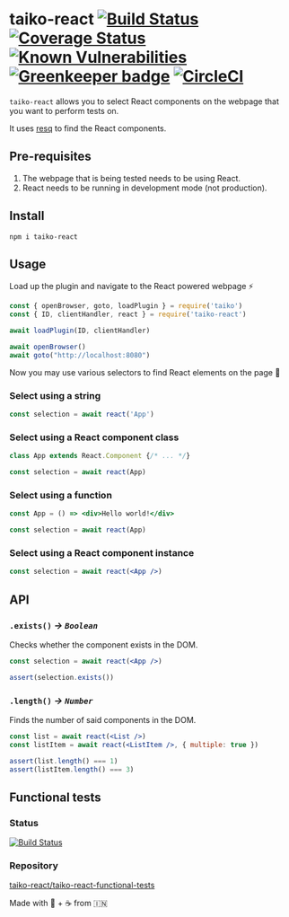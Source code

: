 # taiko-react [![Build Status](https://travis-ci.org/taiko-react/taiko-react.svg?branch=master)](https://travis-ci.org/taiko-react/taiko-react) [![Coverage Status](https://coveralls.io/repos/github/taiko-react/taiko-react/badge.svg?branch=master)](https://coveralls.io/github/taiko-react/taiko-react?branch=master) [![Known Vulnerabilities](https://snyk.io/test/github/tkshnwesper/taiko-react/badge.svg?targetFile=package.json)](https://snyk.io/test/github/tkshnwesper/taiko-react?targetFile=package.json) [![Greenkeeper badge](https://badges.greenkeeper.io/taiko-react/taiko-react.svg)](https://greenkeeper.io/) [![CircleCI](https://circleci.com/gh/taiko-react/taiko-react.svg?style=svg)](https://circleci.com/gh/taiko-react/taiko-react)

`taiko-react` allows you to select React components on the webpage that you want to perform tests on.

It uses [resq](https://github.com/baruchvlz/resq) to find the React components.

## Pre-requisites

1. The webpage that is being tested needs to be using React.
2. React needs to be running in development mode (not production).

## Install

```Shell
npm i taiko-react
```

## Usage

Load up the plugin and navigate to the React powered webpage ⚡️

```js
const { openBrowser, goto, loadPlugin } = require('taiko')
const { ID, clientHandler, react } = require('taiko-react')

await loadPlugin(ID, clientHandler)

await openBrowser()
await goto("http://localhost:8080")
```

Now you may use various selectors to find React elements on the page 🔎

### Select using a **string**

```js
const selection = await react('App')
```

### Select using a **React component class**

```jsx
class App extends React.Component {/* ... */}

const selection = await react(App)
```

### Select using a **function**

```jsx
const App = () => <div>Hello world!</div>

const selection = await react(App)
```

### Select using a **React component instance**

```jsx
const selection = await react(<App />)
```

## API

### `.exists()` _-> `Boolean`_

Checks whether the component exists in the DOM.

```jsx
const selection = await react(<App />)

assert(selection.exists())
```

### `.length()` _-> `Number`_

Finds the number of said components in the DOM.

```jsx
const list = await react(<List />)
const listItem = await react(<ListItem />, { multiple: true })

assert(list.length() === 1)
assert(listItem.length() === 3)
```

## Functional tests

### Status

[![Build Status](https://travis-ci.org/taiko-react/taiko-react-functional-tests.svg?branch=master)](https://travis-ci.org/taiko-react/taiko-react-functional-tests)

### Repository

[taiko-react/taiko-react-functional-tests](https://github.com/taiko-react/taiko-react-functional-tests)

Made with 💟 + ☕️ from 🇮🇳
